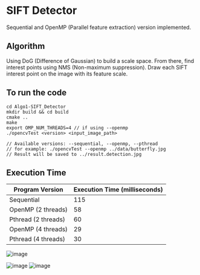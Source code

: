 # SIFT Detector
Sequential and OpenMP (Parallel feature extraction) version implemented.

## Algorithm
Using DoG (Difference of Gaussian) to build a scale space. From there, find interest points using NMS (Non-maximum suppression). Draw each SIFT interest point on the image with its feature scale.


## To run the code
```
cd Algo1-SIFT_Detector
mkdir build && cd build
cmake ..
make
export OMP_NUM_THREADS=4 // if using --openmp
./opencvTest <version> <input_image_path>

// Available versions: --sequential, --openmp, --pthread
// for example: ./opencvTest --openmp ../data/butterfly.jpg
// Result will be saved to ../result.detection.jpg
```

## Execution Time
| Program Version | Execution Time (milliseconds) |
| --------------- | ------------------------ |
| Sequential      | 115                    |
| OpenMP (2 threads) | 58                    |
| Pthread (2 threads) | 60                    |
| OpenMP (4 threads) | 29                    |
| Pthread (4 threads) | 30                    |

![image](https://github.com/KaiwenJon/Parallel-Programming-Models/assets/70893513/04d188f8-13ca-4aeb-95ce-e2242d487e9c)



![image](https://github.com/KaiwenJon/Parallel-Programming-Models/assets/70893513/1dcb8294-33c2-49e6-9d9c-bd46060bc2ca)
![image](https://github.com/KaiwenJon/Parallel-Programming-Models/assets/70893513/1817c574-59e1-40b7-b93c-fbf1a693ec2b)
